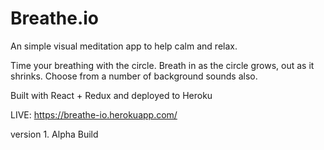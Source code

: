 # Breathe.io

An simple visual meditation app to help calm and relax.

Time your breathing with the circle. Breath in as the circle grows,
out as it shrinks. Choose from a number of background sounds also. 

Built with React + Redux and deployed to Heroku

LIVE: https://breathe-io.herokuapp.com/

version 1. Alpha Build
